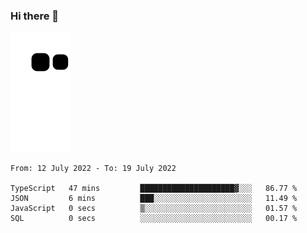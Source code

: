 ### Hi there 👋
![Alt text](https://raw.githubusercontent.com/romain22222/romain22222/output/github-contribution-grid-snake.svg)

<!--START_SECTION:waka-->

```text
From: 12 July 2022 - To: 19 July 2022

TypeScript   47 mins         █████████████████████▓░░░   86.77 %
JSON         6 mins          ███░░░░░░░░░░░░░░░░░░░░░░   11.49 %
JavaScript   0 secs          ▒░░░░░░░░░░░░░░░░░░░░░░░░   01.57 %
SQL          0 secs          ░░░░░░░░░░░░░░░░░░░░░░░░░   00.17 %
```

<!--END_SECTION:waka-->
<!--
**romain22222/romain22222** is a ✨ _special_ ✨ repository because its `README.md` (this file) appears on your GitHub profile.

Here are some ideas to get you started:

- 🔭 I’m currently working on ...
- 🌱 I’m currently learning ...
- 👯 I’m looking to collaborate on ...
- 🤔 I’m looking for help with ...
- 💬 Ask me about ...
- 📫 How to reach me: ...
- 😄 Pronouns: ...
- ⚡ Fun fact: ...
-->
